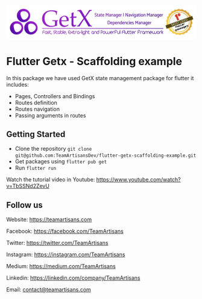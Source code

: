 ![](https://raw.githubusercontent.com/jonataslaw/getx-community/master/get.png)

# Flutter Getx - Scaffolding example

In this package we have used GetX state management package for flutter it includes:
- Pages, Controllers and Bindings
- Routes definition
- Routes navigation
- Passing arguments in routes

## Getting Started

- Clone the repository `git clone git@github.com:TeamArtisansDev/flutter-getx-scaffolding-example.git`
- Get packages using `flutter pub get`
- Run `flutter run`

Watch the tutorial video in Youtube: https://www.youtube.com/watch?v=TbSSNd2ZevU

## Follow us

Website: https://teamartisans.com

Facebook: https://facebook.com/TeamArtisans

Twitter: https://twitter.com/TeamArtisans

Instagram: https://instagram.com/TeamArtisans

Medium: https://medium.com/TeamArtisans

Linkedin: https://linkedin.com/company/TeamArtisans

Email: contact@teamartisans.com
